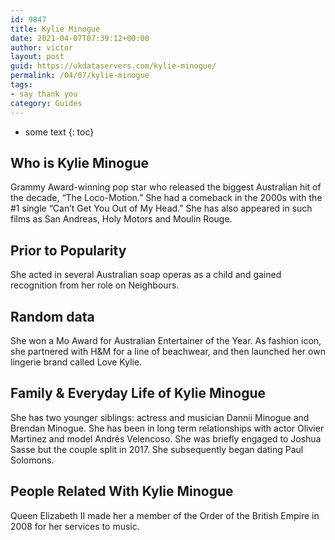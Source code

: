 ```yaml
---
id: 9847
title: Kylie Minogue
date: 2021-04-07T07:39:12+00:00
author: victor
layout: post
guid: https://ukdataservers.com/kylie-minogue/
permalink: /04/07/kylie-minogue
tags:
- say thank you
category: Guides
---
```


* some text
{: toc}


## Who is Kylie Minogue



Grammy Award-winning pop star who released the biggest Australian hit of the decade, &#8220;The Loco-Motion.&#8221; She had a comeback in the 2000s with the #1 single &#8220;Can&#8217;t Get You Out of My Head.&#8221; She has also appeared in such films as San Andreas, Holy Motors and Moulin Rouge. 

                
                
                
## Prior to Popularity



She acted in several Australian soap operas as a child and gained recognition from her role on Neighbours. 

                
                
                
## Random data



She won a Mo Award for Australian Entertainer of the Year. As fashion icon, she partnered with H&M for a line of beachwear, and then launched her own lingerie brand called Love Kylie. 

                
                
                
## Family & Everyday Life of Kylie Minogue



She has two younger siblings: actress and musician Dannii Minogue and Brendan Minogue. She has been in long term relationships with actor Olivier Martinez and model Andrés Velencoso. She was briefly engaged to Joshua Sasse but the couple split in 2017. She subsequently began dating Paul Solomons.

                
                
                
## People Related With Kylie Minogue



Queen Elizabeth II made her a member of the Order of the British Empire in 2008 for her services to music. 

                
              
            
          
          
          
